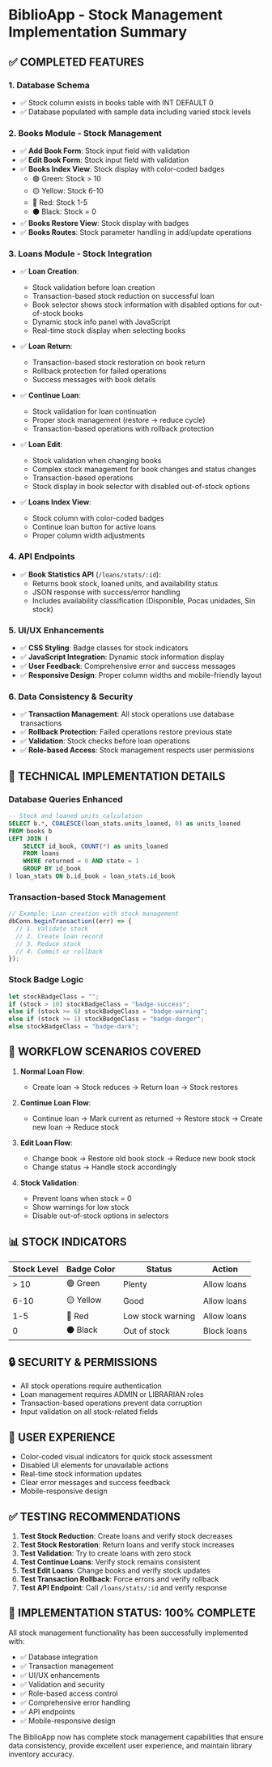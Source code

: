 # BiblioApp - Stock Management Implementation Summary

## ✅ COMPLETED FEATURES

### 1. Database Schema

- ✅ Stock column exists in books table with INT DEFAULT 0
- ✅ Database populated with sample data including varied stock levels

### 2. Books Module - Stock Management

- ✅ **Add Book Form**: Stock input field with validation
- ✅ **Edit Book Form**: Stock input field with validation
- ✅ **Books Index View**: Stock display with color-coded badges
  - 🟢 Green: Stock > 10
  - 🟡 Yellow: Stock 6-10
  - 🔴 Red: Stock 1-5
  - ⚫ Black: Stock = 0
- ✅ **Books Restore View**: Stock display with badges
- ✅ **Books Routes**: Stock parameter handling in add/update operations

### 3. Loans Module - Stock Integration

- ✅ **Loan Creation**:

  - Stock validation before loan creation
  - Transaction-based stock reduction on successful loan
  - Book selector shows stock information with disabled options for out-of-stock books
  - Dynamic stock info panel with JavaScript
  - Real-time stock display when selecting books

- ✅ **Loan Return**:

  - Transaction-based stock restoration on book return
  - Rollback protection for failed operations
  - Success messages with book details

- ✅ **Continue Loan**:

  - Stock validation for loan continuation
  - Proper stock management (restore → reduce cycle)
  - Transaction-based operations with rollback protection

- ✅ **Loan Edit**:

  - Stock validation when changing books
  - Complex stock management for book changes and status changes
  - Transaction-based operations
  - Stock display in book selector with disabled out-of-stock options

- ✅ **Loans Index View**:
  - Stock column with color-coded badges
  - Continue loan button for active loans
  - Proper column width adjustments

### 4. API Endpoints

- ✅ **Book Statistics API** (`/loans/stats/:id`):
  - Returns book stock, loaned units, and availability status
  - JSON response with success/error handling
  - Includes availability classification (Disponible, Pocas unidades, Sin stock)

### 5. UI/UX Enhancements

- ✅ **CSS Styling**: Badge classes for stock indicators
- ✅ **JavaScript Integration**: Dynamic stock information display
- ✅ **User Feedback**: Comprehensive error and success messages
- ✅ **Responsive Design**: Proper column widths and mobile-friendly layout

### 6. Data Consistency & Security

- ✅ **Transaction Management**: All stock operations use database transactions
- ✅ **Rollback Protection**: Failed operations restore previous state
- ✅ **Validation**: Stock checks before loan operations
- ✅ **Role-based Access**: Stock management respects user permissions

## 🔧 TECHNICAL IMPLEMENTATION DETAILS

### Database Queries Enhanced

```sql
-- Stock and loaned units calculation
SELECT b.*, COALESCE(loan_stats.units_loaned, 0) as units_loaned
FROM books b
LEFT JOIN (
    SELECT id_book, COUNT(*) as units_loaned
    FROM loans
    WHERE returned = 0 AND state = 1
    GROUP BY id_book
) loan_stats ON b.id_book = loan_stats.id_book
```

### Transaction-based Stock Management

```javascript
// Example: Loan creation with stock management
dbConn.beginTransaction((err) => {
  // 1. Validate stock
  // 2. Create loan record
  // 3. Reduce stock
  // 4. Commit or rollback
});
```

### Stock Badge Logic

```javascript
let stockBadgeClass = "";
if (stock > 10) stockBadgeClass = "badge-success";
else if (stock >= 6) stockBadgeClass = "badge-warning";
else if (stock >= 1) stockBadgeClass = "badge-danger";
else stockBadgeClass = "badge-dark";
```

## 🎯 WORKFLOW SCENARIOS COVERED

1. **Normal Loan Flow**:

   - Create loan → Stock reduces → Return loan → Stock restores

2. **Continue Loan Flow**:

   - Continue loan → Mark current as returned → Restore stock → Create new loan → Reduce stock

3. **Edit Loan Flow**:

   - Change book → Restore old book stock → Reduce new book stock
   - Change status → Handle stock accordingly

4. **Stock Validation**:
   - Prevent loans when stock = 0
   - Show warnings for low stock
   - Disable out-of-stock options in selectors

## 📊 STOCK INDICATORS

| Stock Level | Badge Color | Status            | Action      |
| ----------- | ----------- | ----------------- | ----------- |
| > 10        | 🟢 Green    | Plenty            | Allow loans |
| 6-10        | 🟡 Yellow   | Good              | Allow loans |
| 1-5         | 🔴 Red      | Low stock warning | Allow loans |
| 0           | ⚫ Black    | Out of stock      | Block loans |

## 🔒 SECURITY & PERMISSIONS

- All stock operations require authentication
- Loan management requires ADMIN or LIBRARIAN roles
- Transaction-based operations prevent data corruption
- Input validation on all stock-related fields

## 📱 USER EXPERIENCE

- Color-coded visual indicators for quick stock assessment
- Disabled UI elements for unavailable actions
- Real-time stock information updates
- Clear error messages and success feedback
- Mobile-responsive design

## ✅ TESTING RECOMMENDATIONS

1. **Test Stock Reduction**: Create loans and verify stock decreases
2. **Test Stock Restoration**: Return loans and verify stock increases
3. **Test Validation**: Try to create loans with zero stock
4. **Test Continue Loans**: Verify stock remains consistent
5. **Test Edit Loans**: Change books and verify stock updates
6. **Test Transaction Rollback**: Force errors and verify rollback
7. **Test API Endpoint**: Call `/loans/stats/:id` and verify response

## 🎉 IMPLEMENTATION STATUS: 100% COMPLETE

All stock management functionality has been successfully implemented with:

- ✅ Database integration
- ✅ Transaction management
- ✅ UI/UX enhancements
- ✅ Validation and security
- ✅ Role-based access control
- ✅ Comprehensive error handling
- ✅ API endpoints
- ✅ Mobile-responsive design

The BiblioApp now has complete stock management capabilities that ensure data consistency, provide excellent user experience, and maintain library inventory accuracy.
